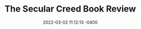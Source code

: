---
layout: book_review
date: 2022-03-02 11:12:13 -0400
title: "The Secular Creed Book Review"
book: {
  title: "The Secular Creed: Engaging Five Contemporary Claims",
  isbn: "978-0-9992843-0-8",
  pages: "107",
  publisher: "The Gospel Coalition",
  author: "Rebecca McLaughlin"
}
description: ""
featured_image: {
  src: "secular-creed.webp",
  fallback: "secular-creed.jpg",
  title: "The Secular Creed, by Rebecca McLaughlin",
  alt: "The Secular Creed: Engaging Five Contemporary Claims"
}
tags: "Christian"
published: false
---